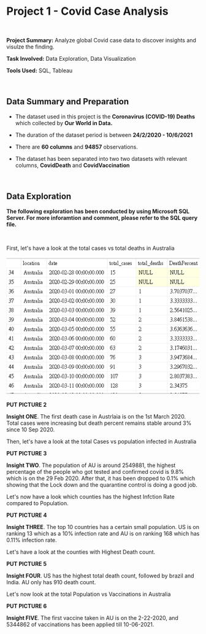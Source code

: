 # Project 1 - Covid Case Analysis

<br/>

**Project Summary:** Analyze global Covid case data to discover insights and visulze the finding.  

**Task Involved:** Data Exploration, Data Visualization

**Tools Used:** SQL, Tableau

<br/>

## Data Summary and Preparation

- The dataset used in this project is the **Coronavirus (COVID-19) Deaths** which collected by **Our World in Data.**

- The duration of the dataset period is between **24/2/2020 - 10/6/2021**

- There are **60 columns** and **94857** observations.

- The dataset has been separated into two two datasets with relevant columns, **CovidDeath** and **CovidVaccination**

<br/>

## Data Exploration

**The following exploration has been conducted by using Microsoft SQL Server. For more inforamtion and comment, please refer to the SQL query file.**

<br/>

First, let's have a look at the total cases vs total deaths in Australia 


![](project-images/1.png)

**PUT PICTURE 2**

**Insight ONE**. The first death case in Austrlaia is on the 1st March 2020. Total cases were increasing but death percent remains stable around 3% since 10 Sep 2020.


Then, let's have a look at the total Cases vs population infected in Australia

**PUT PICTURE 3**

**Insight TWO**. The population of AU is around 2549881, the highest percentage of the people who got tested and confirmed covid is 9.8% which is on the 29 Feb 2020. After that, it has been dropped to 0.1% which showing that the Lock down and the quarantine control is doing a good job.


Let's now have a look which counties has the highest Infction Rate compared to Population.

**PUT PICTURE 4**

**Insight THREE**. The top 10 countries has a certain small population. US is on ranking 13 which as a 10% infection rate and AU is on ranking 168 which has 0.11% infection rate.

Let's have a look at the counties with Highest Death count.

**PUT PICTURE 5**

**Insight FOUR**. US has the highest total death count, followed by brazil and India. AU only has 910 death count.


Let's now look at the total Population vs Vaccinations in Australia

**PUT PICTURE 6**

**Insight FIVE**. The first vaccine taken in AU is on the 2-22-2020, and 5344862 of vaccinations has been applied till 10-06-2021. 



